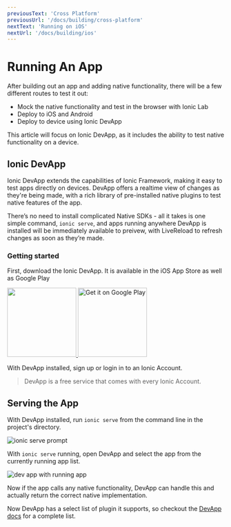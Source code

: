 ```yaml
---
previousText: 'Cross Platform'
previousUrl: '/docs/building/cross-platform'
nextText: 'Running on iOS'
nextUrl: '/docs/building/ios'
---
```


# Running An App

After building out an app and adding native functionality, there will be a few different routes to test it out:

* Mock the native functionality and test in the browser with Ionic Lab
* Deploy to iOS and Android
* Deploy to device using Ionic DevApp

This article will focus on Ionic DevApp, as it includes the ability to test native functionality on a device.

## Ionic DevApp

Ionic DevApp extends the capabilities of Ionic Framework, making it easy to test apps directly on devices. DevApp offers a realtime view of changes as they're being made, with a rich library of pre-installed native plugins to test native features of the app.

There’s no need to install complicated Native SDKs - all it takes is one simple command, `ionic serve`, and apps running anywhere DevApp is installed will be immediately available to preivew, with LiveReload to refresh changes as soon as they’re made.

### Getting started

First, download the Ionic DevApp. It is available in the iOS App Store as well as Google Play

<a href="https://itunes.apple.com/us/app/ionic-devapp/id1233447133?ls=1&amp;mt=8" target="_blank">
  <img style="width: 160px" src="/docs/assets/img/appstore.png" id="appstore-image">
</a>
<a href="https://play.google.com/store/apps/details?id=io.ionic.devapp&amp;hl=en" target="_blank">
  <img style="width: 160px" alt="Get it on Google Play" src="/docs/assets/img/playstore.png" id="playstore-image">
</a>

With DevApp installed, sign up or login in to an Ionic Account.

> DevApp is a free service that comes with every Ionic Account.

## Serving the App

With DevApp installed, run `ionic serve` from the command line in the project's directory.

![ionic serve prompt](/docs/assets/img/guides/running/ionic-serve.png)

With `ionic serve` running, open DevApp and select the app from the currently running app list.

![dev app with running app](/docs/assets/img/guides/running/dev-app-preview.png)

Now if the app calls any native functionality, DevApp can handle this and actually return the correct native implementation.

Now DevApp has a select list of plugin it supports, so checkout the [DevApp docs](https://ionicframework.com/docs/pro/devapp/) for a complete list.

